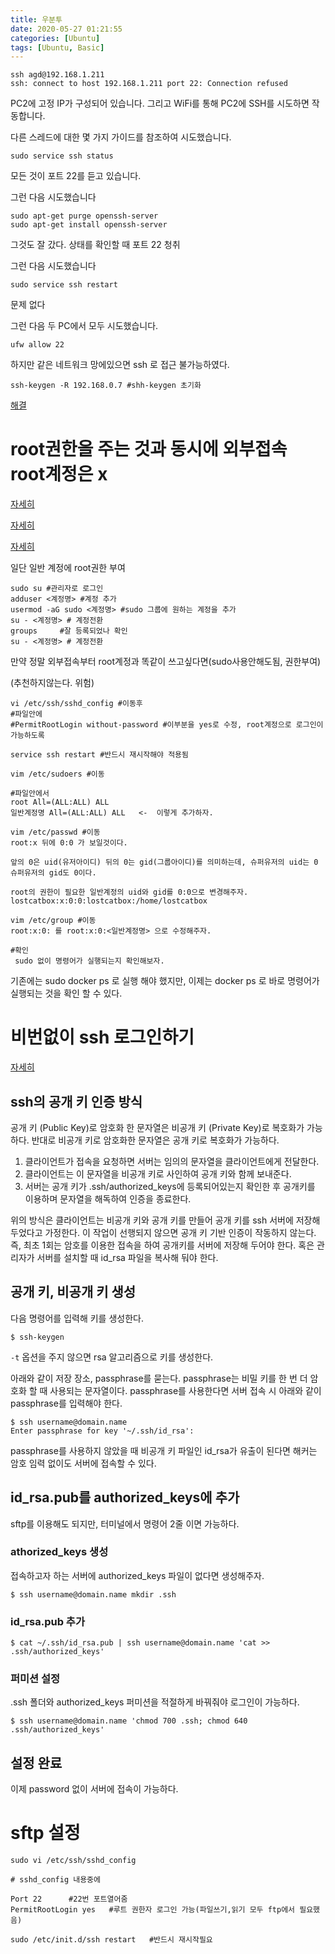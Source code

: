 ```yaml
---
title: 우분투
date: 2020-05-27 01:21:55
categories: [Ubuntu]
tags: [Ubuntu, Basic]
---
```


```
ssh agd@192.168.1.211
ssh: connect to host 192.168.1.211 port 22: Connection refused
```


PC2에 고정 IP가 구성되어 있습니다. 그리고 WiFi를 통해 PC2에 SSH를 시도하면 작동합니다.

다른 스레드에 대한 몇 가지 가이드를 참조하여 시도했습니다.

```
sudo service ssh status
```

모든 것이 포트 22를 듣고 있습니다.

그런 다음 시도했습니다

```
sudo apt-get purge openssh-server 
sudo apt-get install openssh-server
```

그것도 잘 갔다. 상태를 확인할 때 포트 22 청취

그런 다음 시도했습니다

```
sudo service ssh restart
```

문제 없다

그런 다음 두 PC에서 모두 시도했습니다.

```
ufw allow 22
```

하지만 같은 네트워크 망에있으면 ssh 로 접근 불가능하였다.

```
ssh-keygen -R 192.168.0.7 #shh-keygen 초기화
```

[해결](https://cpuu.postype.com/post/30065)

# root권한을 주는 것과 동시에 외부접속 root계정은 x

[자세히](https://www.hanumoka.net/2019/09/26/ubuntu-20190926-ubuntu-grant-root/)

[자세히](https://studyforus.tistory.com/235)

[자세히](https://www.hanumoka.net/2019/09/26/ubuntu-20190926-ubuntu-grant-root/)

일단 일반 계정에 root권한 부여

```
sudo su #관리자로 로그인
adduser <계정명> #계정 추가
usermod -aG sudo <계정명> #sudo 그룹에 원하는 계정을 추가
su - <계정명> # 계정전환
groups     #잘 등록되었나 확인
su - <계정명> # 계정전환
```

만약 정말 외부접속부터 root계정과 똑같이 쓰고싶다면(sudo사용안해도됨, 권한부여)

(추천하지않는다. 위험)

```
vi /etc/ssh/sshd_config #이동후 
#파일안에
#PermitRootLogin without-password #이부분을 yes로 수정, root계정으로 로그인이 가능하도록

service ssh restart #반드시 재시작해야 적용됨

vim /etc/sudoers #이동

#파일안에서
root All=(ALL:ALL) ALL 
일반계정명 All=(ALL:ALL) ALL   <-  이렇게 추가하자.

vim /etc/passwd #이동
root:x 뒤에 0:0 가 보일것이다.

앞의 0은 uid(유저아이디) 뒤의 0는 gid(그룹아이디)를 의미하는데, 슈퍼유저의 uid는 0 슈퍼유저의 gid도 0이다.

root의 권한이 필요한 일반계정의 uid와 gid를 0:0으로 변경해주자.
lostcatbox:x:0:0:lostcatbox:/home/lostcatbox

vim /etc/group #이동
root:x:0: 를 root:x:0:<일반계정명> 으로 수정해주자.

#확인
 sudo 없이 명령어가 실행되는지 확인해보자.
```

기존에는 sudo docker ps 로 실행 해야 했지만, 이제는 docker ps 로 바로 명령어가 실행되는 것을 확인 할 수 있다.

# 비번없이 ssh 로그인하기

[자세히]([https://employee.tistory.com/entry/%EB%B9%84%EB%B0%80%EB%B2%88%ED%98%B8-%EC%97%86%EC%9D%B4-ssh-%EB%A1%9C%EA%B7%B8%EC%9D%B8](https://employee.tistory.com/entry/비밀번호-없이-ssh-로그인))

## ssh의 공개 키 인증 방식

공개 키 (Public Key)로 암호화 한 문자열은 비공개 키 (Private Key)로 복호화가 가능하다. 반대로 비공개 키로 암호화한 문자열은 공개 키로 복호화가 가능하다.

1. 클라이언트가 접속을 요청하면 서버는 임의의 문자열을 클라이언트에게 전달한다.
2. 클라이언트는 이 문자열을 비공개 키로 사인하여 공개 키와 함께 보내준다.
3. 서버는 공개 키가 .ssh/authorized_keys에 등록되어있는지 확인한 후 공개키를 이용하며 문자열을 해독하여 인증을 종료한다.

위의 방식은 클라이언트는 비공개 키와 공개 키를 만들어 공개 키를 ssh 서버에 저장해 두었다고 가정한다. 이 작업이 선행되지 않으면 공개 키 기반 인증이 작동하지 않는다. 즉, 최초 1회는 암호를 이용한 접속을 하여 공개키를 서버에 저장해 두어야 한다. 혹은 관리자가 서버를 설치할 때 id_rsa 파일을 복사해 둬야 한다.

## 공개 키, 비공개 키 생성

다음 명령어를 입력해 키를 생성한다.

```
$ ssh-keygen
```

 

`-t` 옵션을 주지 않으면 rsa 알고리즘으로 키를 생성한다.



아래와 같이 저장 장소, passphrase를 묻는다. passphrase는 비밀 키를 한 번 더 암호화 할 때 사용되는 문자열이다. passphrase를 사용한다면 서버 접속 시 아래와 같이 passphrase를 입력해야 한다.

```
$ ssh username@domain.name
Enter passphrase for key '~/.ssh/id_rsa':
```

 

passphrase를 사용하지 않았을 때 비공개 키 파일인 id_rsa가 유출이 된다면 해커는 암호 임력 없이도 서버에 접속할 수 있다.

## id_rsa.pub를 authorized_keys에 추가

sftp를 이용해도 되지만, 터미널에서 명령어 2줄 이면 가능하다.



### athorized_keys 생성

접속하고자 하는 서버에 authorized_keys 파일이 없다면 생성해주자.

```
$ ssh username@domain.name mkdir .ssh
```

 

### id_rsa.pub 추가

```
$ cat ~/.ssh/id_rsa.pub | ssh username@domain.name 'cat >> .ssh/authorized_keys'
```

 

### 퍼미션 설정

.ssh 폴더와 authorized_keys 퍼미션을 적절하게 바꿔줘야 로그인이 가능하다.

```
$ ssh username@domain.name 'chmod 700 .ssh; chmod 640 .ssh/authorized_keys'
```

## 설정 완료

이제 password 없이 서버에 접속이 가능하다.



# sftp 설정

```
sudo vi /etc/ssh/sshd_config  
```



```
# sshd_config 내용중에

Port 22      #22번 포트열어줌
PermitRootLogin yes   #루트 권한자 로그인 가능(파일쓰기,읽기 모두 ftp에서 필요했음)
```



```
sudo /etc/init.d/ssh restart   #반드시 재시작필요
```

